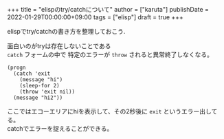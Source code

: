 +++
title = "elispのtry/catchについて"
author = ["karuta"]
publishDate = 2022-01-29T00:00:00+09:00
tags = ["elisp"]
draft = true
+++

elispでtry/catchの書き方を整理しておこう.  

<!--more-->  

面白いのがtryは存在しないことである  
`catch` フォームの中で 特定のエラーが `throw` されると異常終了しなくなる。  

```elisp
(progn
  (catch 'exit
    (message "hi")
    (sleep-for 2)
    (throw 'exit nil))
  (message "hi2"))
```

ここではエコーエリアにhiを表示して、その2秒後に `exit` というエラー出してる。  
catchでエラーを捉えることができる。

